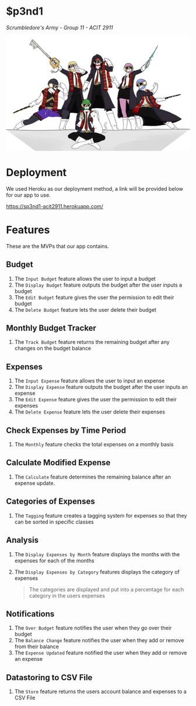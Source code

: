 # $p3nd1
*Scrumbledore's Army - Group 11 - ACIT 2911*

![alt text](https://github.com/FriedSu/ForNotes/raw/master/images/S_Banner.png "Members of Scrumbledore's Army")

Deployment
==========

We used Heroku as our deployment method, a link will be provided below for our app to use.

https://sp3nd1-acit2911.herokuapp.com/


Features
========
These are the MVPs that our app contains.

Budget
---------
        
1. The `Input Budget` feature allows the user to input a budget
2. The `Display Budget` feature outputs the budget after the user inputs a budget
3. The `Edit Budget` feature gives the user the permission to edit their budget
4. The `Delete Budget` feature lets the user delete their budget

Monthly Budget Tracker
----------------------

1. The `Track Budget` feature returns the remaining budget after any changes on the budget balance
    
Expenses
--------

1. The `Input Expense` feature allows the user to input an expense
2. The `Display Expense` feature outputs the budget after the user inputs an expense
3. The `Edit Expense` feature gives the user the permission to edit their expenses
4. The `Delete Expense` feature lets the user delete their expenses

Check Expenses by Time Period
--------------------------------
1. The `Monthly` feature checks the total expenses on a monthly basis

Calculate Modified Expense
--------------------------

1. The `Calculate` feature determines the remaining balance after an expense update.

Categories of Expenses
----------------------

1. The `Tagging` feature creates a tagging system for expenses so that they can be sorted in specific classes

Analysis
--------------------
1. The `Display Expenses by Month` feature displays the months with the expenses for each of the months 
2. The `Display Expenses by Category` features displays the category of expenses

    > The categories are displayed and put into a percentage for each category in the users expenses

Notifications
-------------

1. The `Over Budget` feature notifies the user when they go over their budget
2. The `Balance Change` feature notifies the user when they add or remove from their balance
3. The `Expense Updated` feature notified the user when they add or remove an expense

Datastoring to CSV File
-----------------------

1. The `Store` feature returns the users account balance and expenses to a CSV File



